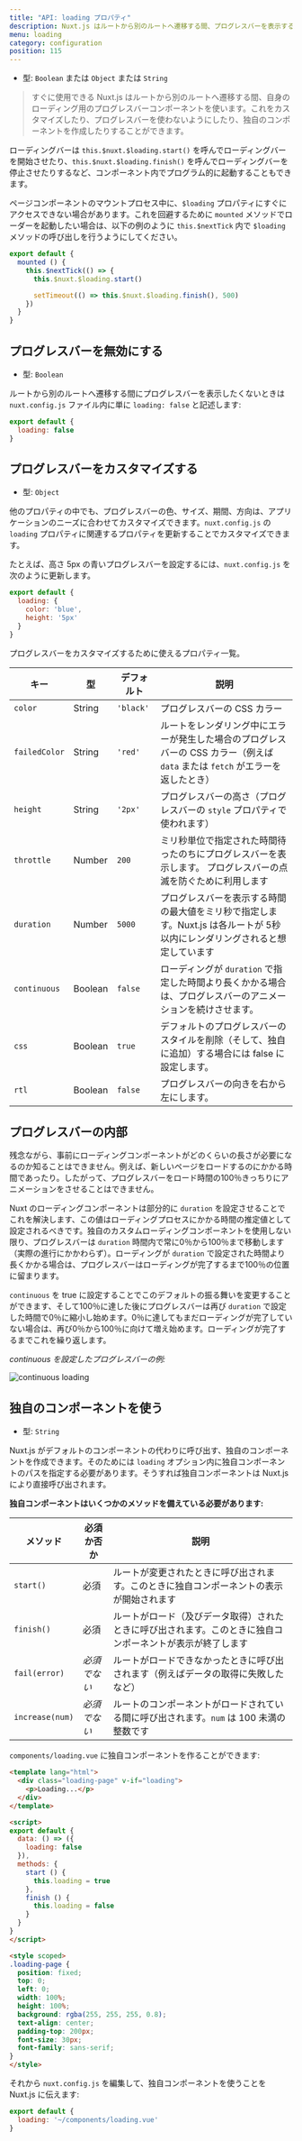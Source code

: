 ```yaml
---
title: "API: loading プロパティ"
description: Nuxt.js はルートから別のルートへ遷移する間、プログレスバーを表示するために自身のコンポーネントを使います。これをカスタマイズしたり、プログレスバーを使わないようにしたり、独自のコンポーネントを作成したりできます。
menu: loading
category: configuration
position: 115
---
```


- 型: `Boolean` または `Object` または `String`

> すぐに使用できる Nuxt.js はルートから別のルートへ遷移する間、自身のローディング用のプログレスバーコンポーネントを使います。これをカスタマイズしたり、プログレスバーを使わないようにしたり、独自のコンポーネントを作成したりすることができます。

ローディングバーは `this.$nuxt.$loading.start()` を呼んでローディングバーを開始させたり、`this.$nuxt.$loading.finish()` を呼んでローディングバーを停止させたりするなど、コンポーネント内でプログラム的に起動することもできます。

ページコンポーネントのマウントプロセス中に、`$loading` プロパティにすぐにアクセスできない場合があります。これを回避するために `mounted` メソッドでローダーを起動したい場合は、以下の例のように `this.$nextTick` 内で `$loading` メソッドの呼び出しを行うようにしてください。

```javascript
export default {
  mounted () {
    this.$nextTick(() => {
      this.$nuxt.$loading.start()

      setTimeout(() => this.$nuxt.$loading.finish(), 500)
    })
  }
}
```

## プログレスバーを無効にする

- 型: `Boolean`

ルートから別のルートへ遷移する間にプログレスバーを表示したくないときは `nuxt.config.js` ファイル内に単に `loading: false` と記述します:

```js
export default {
  loading: false
}
```

## プログレスバーをカスタマイズする

- 型: `Object`

他のプロパティの中でも、プログレスバーの色、サイズ、期間、方向は、アプリケーションのニーズに合わせてカスタマイズできます。`nuxt.config.js` の `loading` プロパティに関連するプロパティを更新することでカスタマイズできます。

たとえば、高さ 5px の青いプログレスバーを設定するには、`nuxt.config.js` を次のように更新します。

```js
export default {
  loading: {
    color: 'blue',
    height: '5px'
  }
}
```

プログレスバーをカスタマイズするために使えるプロパティ一覧。

| キー | 型 | デフォルト | 説明 |
|-----|------|---------|-------------|
| `color` | String | `'black'` | プログレスバーの CSS カラー |
| `failedColor` | String | `'red'` | ルートをレンダリング中にエラーが発生した場合のプログレスバーの CSS カラー（例えば `data` または `fetch` がエラーを返したとき） |
| `height` | String | `'2px'` | プログレスバーの高さ（プログレスバーの `style` プロパティで使われます） |
| `throttle` | Number | `200` | ミリ秒単位で指定された時間待ったのちにプログレスバーを表示します。 プログレスバーの点滅を防ぐために利用します |
| `duration` | Number | `5000` | プログレスバーを表示する時間の最大値をミリ秒で指定します。Nuxt.js は各ルートが 5秒以内にレンダリングされると想定しています |
| `continuous` | Boolean | `false` | ローディングが `duration` で指定した時間より長くかかる場合は、プログレスバーのアニメーションを続けさせます。 |
| `css` | Boolean | `true` | デフォルトのプログレスバーのスタイルを削除（そして、独自に追加）する場合には false に設定します。 |
| `rtl` | Boolean | `false` | プログレスバーの向きを右から左にします。 |


## プログレスバーの内部

残念ながら、事前にローディングコンポーネントがどのくらいの長さが必要になるのか知ることはできません。例えば、新しいページをロードするのにかかる時間であったり。したがって、プログレスバーをロード時間の100％きっちりにアニメーションをさせることはできません。

Nuxt のローディングコンポーネントは部分的に `duration` を設定させることでこれを解決します、この値はローディングプロセスにかかる時間の推定値として設定されるべきです。独自のカスタムローディングコンポーネントを使用しない限り、プログレスバーは `duration` 時間内で常に0％から100％まで移動します（実際の進行にかかわらず）。ローディングが `duration` で設定された時間より長くかかる場合は、プログレスバーはローディングが完了するまで100％の位置に留まります。

`continuous` を true に設定することでこのデフォルトの振る舞いを変更することができます、そして100％に達した後にプログレスバーは再び `duration` で設定した時間で0％に縮小し始めます。0％に達してもまだローディングが完了していない場合は、再び0％から100％に向けて増え始めます。ローディングが完了するまでこれを繰り返します。

*continuous を設定したプログレスバーの例:*


<img src="/api-continuous-loading.gif" alt="continuous loading"/>


## 独自のコンポーネントを使う

- 型: `String`

Nuxt.js がデフォルトのコンポーネントの代わりに呼び出す、独自のコンポーネントを作成できます。そのためには `loading` オプション内に独自コンポーネントのパスを指定する必要があります。そうすれば独自コンポーネントは Nuxt.js により直接呼び出されます。

**独自コンポーネントはいくつかのメソッドを備えている必要があります:**

| メソッド | 必須か否か | 説明 |
|--------|----------|-------------|
| `start()` | 必須 | ルートが変更されたときに呼び出されます。このときに独自コンポーネントの表示が開始されます |
| `finish()` | 必須 | ルートがロード（及びデータ取得）されたときに呼び出されます。このときに独自コンポーネントが表示が終了します |
| `fail(error)` | *必須でない* | ルートがロードできなかったときに呼び出されます（例えばデータの取得に失敗したなど） |
| `increase(num)` | *必須でない* | ルートのコンポーネントがロードされている間に呼び出されます。`num` は 100 未満の整数です |

`components/loading.vue` に独自コンポーネントを作ることができます:
```html
<template lang="html">
  <div class="loading-page" v-if="loading">
    <p>Loading...</p>
  </div>
</template>

<script>
export default {
  data: () => ({
    loading: false
  }),
  methods: {
    start () {
      this.loading = true
    },
    finish () {
      this.loading = false
    }
  }
}
</script>

<style scoped>
.loading-page {
  position: fixed;
  top: 0;
  left: 0;
  width: 100%;
  height: 100%;
  background: rgba(255, 255, 255, 0.8);
  text-align: center;
  padding-top: 200px;
  font-size: 30px;
  font-family: sans-serif;
}
</style>
```

それから `nuxt.config.js` を編集して、独自コンポーネントを使うことを Nuxt.js に伝えます:

```js
export default {
  loading: '~/components/loading.vue'
}
```
